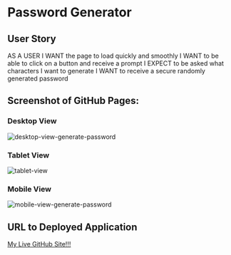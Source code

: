 # Password Generator

## User Story

AS A USER I WANT the page to load quickly and smoothly
I WANT to be able to click on a button and receive a prompt
I EXPECT to be asked what characters I want to generate
I WANT to receive a secure randomly generated password

## Screenshot of GitHub Pages:

### Desktop View
![desktop-view-generate-password](https://user-images.githubusercontent.com/56444674/111882845-23910500-898e-11eb-8491-ff7f9d362632.png)
### Tablet View
![tablet-view](https://user-images.githubusercontent.com/56444674/111882839-1e33ba80-898e-11eb-9ffa-3fa2379536b7.png)

### Mobile View
![mobile-view-generate-password](https://user-images.githubusercontent.com/56444674/111882847-255ac880-898e-11eb-82a2-36588c76db71.png)


## URL to Deployed Application

<a href='https://samsweig.github.io/Password-Generator/'>My Live GitHub Site!!!</a>